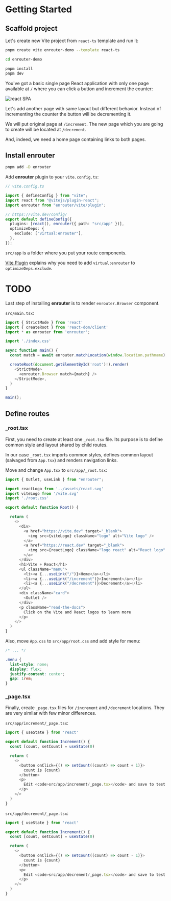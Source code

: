 # Getting Started

## Scaffold project

Let's create new Vite project from `react-ts` template and run it:

```bash
pnpm create vite enrouter-demo --template react-ts

cd enrouter-demo

pnpm install
pnpm dev
```

You've got a basic single page React application with only one page
available at `/` where you can click a button and increment the counter:

![react SPA](/start-0.png "react SPA")

Let's add another page with same layout but different behavior.
Instead of incrementing the counter the button will be decrementing it.

We will put original page at `/increment`. The new page which you are going to
create will be located at `/decrement`.

And, indeed, we need a home page containing links to both pages.

## Install enrouter

```bash
pnpm add -D enrouter
```

Add **enrouter** plugin to your `vite.config.ts`:

```ts
// vite.config.ts

import { defineConfig } from "vite";
import react from "@vitejs/plugin-react";
import enrouter from "enrouter/vite/plugin";

// https://vite.dev/config/
export default defineConfig({
  plugins: [react(), enrouter({ path: "src/app" })],
  optimizeDeps: {
    exclude: ["virtual:enrouter"],
  },
});
```

`src/app` is a folder where you put your route components.

[Vite Plugin](/docs/vite/plugin) explains why you need to add `virtual:enrouter`
to `optimizeDeps.exclude`.

# TODO


Last step of installing **enrouter** is to render `enrouter.Browser` component.

`src/main.tsx`:

```ts
import { StrictMode } from 'react'
import { createRoot } from 'react-dom/client'
import * as enrouter from 'enrouter';

import './index.css'

async function main() {
  const match = await enrouter.matchLocation(window.location.pathname);

  createRoot(document.getElementById('root')!).render(
    <StrictMode>
      <enrouter.Browser match={match} />
    </StrictMode>,
  )
}

main();
```

## Define routes

### \_root.tsx

First, you need to create at least one `_root.tsx` file.
Its purpose is to define common style and layout shared by child routes.

In our case `_root.tsx` imports common styles, defines common layout (salvaged
from `App.tsx`) and renders navigation links.

Move and change `App.tsx` to `src/app/_root.tsx`:

```ts
import { Outlet, useLink } from "enrouter";

import reactLogo from '../assets/react.svg'
import viteLogo from '/vite.svg'
import './root.css'

export default function Root() {

  return (
    <>
      <div>
        <a href="https://vite.dev" target="_blank">
          <img src={viteLogo} className="logo" alt="Vite logo" />
        </a>
        <a href="https://react.dev" target="_blank">
          <img src={reactLogo} className="logo react" alt="React logo" />
        </a>
      </div>
      <h1>Vite + React</h1>
      <ul className="menu">
        <li><a {...useLink("/")}>Home</a></li>
        <li><a {...useLink("/increment")}>Increment</a></li>
        <li><a {...useLink("/decrement")}>Decrement</a></li>
      </ul>
      <div className="card">
        <Outlet />
      </div>
      <p className="read-the-docs">
        Click on the Vite and React logos to learn more
      </p>
    </>
  )
}
```

Also, move `App.css` to `src/app/root.css` and add style for menu:

```css
/* ... */

.menu {
  list-style: none;
  display: flex;
  justify-content: center;
  gap: 1rem;
}
```

### \_page.tsx

Finally, create `_page.tsx` files for `/increment` and `/decrement`
locations.
They are very similar with few minor differences.

`src/app/increment/_page.tsx`:

```ts
import { useState } from 'react'

export default function Increment() {
  const [count, setCount] = useState(0)

  return (
    <>
      <button onClick={() => setCount((count) => count + 1)}>
        count is {count}
      </button>
      <p>
        Edit <code>src/app/increment/_page.tsx</code> and save to test HMR
      </p>
    </>
  )
}
```

`src/app/decrement/_page.tsx`:

```ts
import { useState } from 'react'

export default function Increment() {
  const [count, setCount] = useState(0)

  return (
    <>
      <button onClick={() => setCount((count) => count - 1)}>
        count is {count}
      </button>
      <p>
        Edit <code>src/app/decrement/_page.tsx</code> and save to test HMR
      </p>
    </>
  )
}
```
